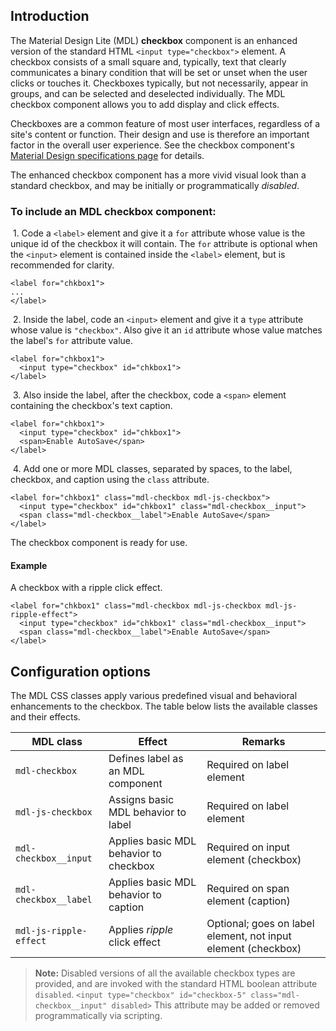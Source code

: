 <h2 id="introduction">Introduction</h2>

<p>The Material Design Lite (MDL) <strong>checkbox</strong> component is an enhanced version of the standard HTML <code>&lt;input type="checkbox"&gt;</code> element. A checkbox consists of a small square and, typically, text that clearly communicates a binary condition that will be set or unset when the user clicks or touches it. Checkboxes typically, but not necessarily, appear in groups, and can be selected and deselected individually. The MDL checkbox component allows you to add display and click effects.</p>

<p>Checkboxes are a common feature of most user interfaces, regardless of a site's content or function. Their design and use is therefore an important factor in the overall user experience. See the checkbox component's <a href="https://www.google.com/design/spec/components/selection-controls.html#selection-controls-checkbox">Material Design specifications page</a> for details.</p>

<p>The enhanced checkbox component has a more vivid visual look than a standard checkbox, and may be initially or programmatically <em>disabled</em>.</p>

<h3 id="to-include-an-mdl-%2A%2Acheckbox%2A%2A-component%3A">To include an MDL <strong>checkbox</strong> component:</h3>

<p>&nbsp;1. Code a <code>&lt;label&gt;</code> element and give it a <code>for</code> attribute whose value is the unique id of the checkbox it will contain. The <code>for</code> attribute is optional when the <code>&lt;input&gt;</code> element is contained inside the <code>&lt;label&gt;</code> element, but is recommended for clarity.</p>

<pre><code class="html">&lt;label for="chkbox1"&gt;
...
&lt;/label&gt;
</code></pre>

<p>&nbsp;2. Inside the label, code an <code>&lt;input&gt;</code> element and give it a <code>type</code> attribute whose value is <code>"checkbox"</code>. Also give it an <code>id</code> attribute whose value matches the label's <code>for</code> attribute value.</p>

<pre><code class="html">&lt;label for="chkbox1"&gt;
  &lt;input type="checkbox" id="chkbox1"&gt;
&lt;/label&gt;
</code></pre>

<p>&nbsp;3. Also inside the label, after the checkbox, code a <code>&lt;span&gt;</code> element containing the checkbox's text caption.</p>

<pre><code class="html">&lt;label for="chkbox1"&gt;
  &lt;input type="checkbox" id="chkbox1"&gt;
  &lt;span&gt;Enable AutoSave&lt;/span&gt;
&lt;/label&gt;
</code></pre>

<p>&nbsp;4. Add one or more MDL classes, separated by spaces, to the label, checkbox, and caption using the <code>class</code> attribute.</p>

<pre><code class="html">&lt;label for="chkbox1" class="mdl-checkbox mdl-js-checkbox"&gt;
  &lt;input type="checkbox" id="chkbox1" class="mdl-checkbox__input"&gt;
  &lt;span class="mdl-checkbox__label"&gt;Enable AutoSave&lt;/span&gt;
&lt;/label&gt;
</code></pre>

<p>The checkbox component is ready for use.</p>

<h4 id="example">Example</h4>

<p>A checkbox with a ripple click effect.</p>

<pre><code class="html">&lt;label for="chkbox1" class="mdl-checkbox mdl-js-checkbox mdl-js-ripple-effect"&gt;
  &lt;input type="checkbox" id="chkbox1" class="mdl-checkbox__input"&gt;
  &lt;span class="mdl-checkbox__label"&gt;Enable AutoSave&lt;/span&gt;
&lt;/label&gt;
</code></pre>

<h2 id="configuration-options">Configuration options</h2>

<p>The MDL CSS classes apply various predefined visual and behavioral enhancements to the checkbox. The table below lists the available classes and their effects.</p>

<table>
<thead>
<tr>
  <th>MDL class</th>
  <th>Effect</th>
  <th>Remarks</th>
</tr>
</thead>
<tbody>
<tr>
  <td><code>mdl-checkbox</code></td>
  <td>Defines label as an MDL component</td>
  <td>Required on label element</td>
</tr>
<tr>
  <td><code>mdl-js-checkbox</code></td>
  <td>Assigns basic MDL behavior to label</td>
  <td>Required on label element</td>
</tr>
<tr>
  <td><code>mdl-checkbox__input</code></td>
  <td>Applies basic MDL behavior to checkbox</td>
  <td>Required on input element (checkbox)</td>
</tr>
<tr>
  <td><code>mdl-checkbox__label</code></td>
  <td>Applies basic MDL behavior to caption</td>
  <td>Required on span element (caption)</td>
</tr>
<tr>
  <td><code>mdl-js-ripple-effect</code></td>
  <td>Applies <em>ripple</em> click effect</td>
  <td>Optional; goes on label element, not input element (checkbox)</td>
</tr>
</tbody>
</table>

<blockquote>
  <p><strong>Note:</strong> Disabled versions of all the available checkbox types are provided, and are invoked with the standard HTML boolean attribute <code>disabled</code>. <code>&lt;input type="checkbox" id="checkbox-5" class="mdl-checkbox__input" disabled&gt;</code>
  This attribute may be added or removed programmatically via scripting.</p>
</blockquote>
